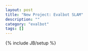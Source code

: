```yaml
---
layout: post
title: "New Project: Evalbot SLAM"
description: ""
category: "evalbot"
tags: []
---
```

{% include JB/setup %}
